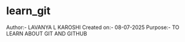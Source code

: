 # learn_git
Author:- LAVANYA L KAROSHI
Created on:- 08-07-2025
Purpose:- TO LEARN ABOUT GIT AND GITHUB 
